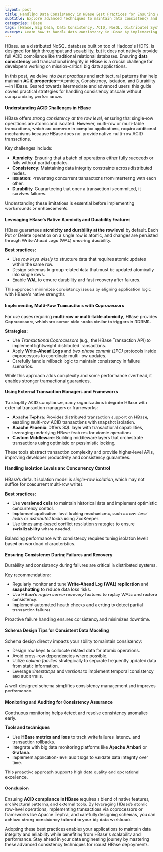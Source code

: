 ```yaml
---
layout: post
title: Handling Data Consistency in HBase Best Practices for Ensuring ACID Compliance
subtitle: Explore advanced techniques to maintain data consistency and achieve ACID compliance in HBase for robust big data applications
categories: HBase
tags: [HBase, Big Data, Data Consistency, ACID, NoSQL, Distributed Systems, Data Engineering]
excerpt: Learn how to handle data consistency in HBase by implementing best practices to ensure ACID compliance in distributed big data environments. This guide covers atomicity, consistency, isolation, and durability techniques for intermediate and advanced users.
---
```

HBase, as a distributed NoSQL database built on top of Hadoop's HDFS, is designed for high throughput and scalability, but it does not natively provide full ACID compliance like traditional relational databases. Ensuring **data consistency** and transactional integrity in HBase is a crucial challenge for developers working on mission-critical big data applications.

In this post, we delve into *best practices* and architectural patterns that help maintain **ACID properties**—Atomicity, Consistency, Isolation, and Durability—in HBase. Geared towards intermediate and advanced users, this guide covers practical strategies for handling consistency at scale without compromising performance.

#### Understanding ACID Challenges in HBase

HBase offers *strong consistency at the row level*, ensuring that single-row operations are atomic and isolated. However, multi-row or multi-table transactions, which are common in complex applications, require additional mechanisms because HBase does not provide native multi-row ACID transactions.

Key challenges include:

- **Atomicity**: Ensuring that a batch of operations either fully succeeds or fails without partial updates.
- **Consistency**: Maintaining data integrity constraints across distributed nodes.
- **Isolation**: Preventing concurrent transactions from interfering with each other.
- **Durability**: Guaranteeing that once a transaction is committed, it survives failures.

Understanding these limitations is essential before implementing workarounds or enhancements.

#### Leveraging HBase’s Native Atomicity and Durability Features

HBase guarantees **atomicity and durability at the row level** by default. Each Put or Delete operation on a single row is atomic, and changes are persisted through Write-Ahead Logs (WAL) ensuring durability.

**Best practices:**

- Use *row keys wisely* to structure data that requires atomic updates within the same row.
- Design schemas to group related data that must be updated atomically into single rows.
- Enable **WAL** to ensure durability and fast recovery after failures.
  
This approach minimizes consistency issues by aligning application logic with HBase's native strengths.

#### Implementing Multi-Row Transactions with Coprocessors

For use cases requiring **multi-row or multi-table atomicity**, HBase provides Coprocessors, which are server-side hooks similar to triggers in RDBMS.

**Strategies:**

- Use *Transactional Coprocessors* (e.g., the HBase Transaction API) to implement lightweight distributed transactions.
- Apply **Write-Ahead Logs** and *two-phase commit (2PC)* protocols inside coprocessors to coordinate multi-row updates.
- Carefully handle rollback logic to maintain consistency in failure scenarios.

While this approach adds complexity and some performance overhead, it enables stronger transactional guarantees.

#### Using External Transaction Managers and Frameworks

To simplify ACID compliance, many organizations integrate HBase with external transaction managers or frameworks:

- **Apache Tephra**: Provides distributed transaction support on HBase, enabling multi-row ACID transactions with snapshot isolation.
- **Apache Phoenix**: Offers SQL layer with transactional capabilities, leveraging underlying HBase features for atomic operations.
- **Custom Middleware**: Building middleware layers that orchestrate transactions using optimistic or pessimistic locking.

These tools abstract transaction complexity and provide higher-level APIs, improving developer productivity and consistency guarantees.

#### Handling Isolation Levels and Concurrency Control

HBase’s default isolation model is *single-row isolation*, which may not suffice for concurrent multi-row writes.

**Best practices:**

- Use **versioned cells** to maintain historical data and implement optimistic concurrency control.
- Implement application-level locking mechanisms, such as *row-level locks* or *distributed locks* using ZooKeeper.
- Use timestamp-based conflict resolution strategies to ensure **serializability** where needed.

Balancing performance with consistency requires tuning isolation levels based on workload characteristics.

#### Ensuring Consistency During Failures and Recovery

Durability and consistency during failures are critical in distributed systems.

Key recommendations:

- Regularly monitor and tune **Write-Ahead Log (WAL) replication** and **snapshotting** to reduce data loss risks.
- Use HBase’s *region server recovery* features to replay WALs and restore consistency.
- Implement automated health checks and alerting to detect partial transaction failures.

Proactive failure handling ensures consistency and minimizes downtime.

#### Schema Design Tips for Consistent Data Modeling

Schema design directly impacts your ability to maintain consistency:

- Design row keys to collocate related data for atomic operations.
- Avoid cross-row dependencies where possible.
- Utilize *column families* strategically to separate frequently updated data from static information.
- Leverage *timestamps* and *versions* to implement temporal consistency and audit trails.

A well-designed schema simplifies consistency management and improves performance.

#### Monitoring and Auditing for Consistency Assurance

Continuous monitoring helps detect and resolve consistency anomalies early.

**Tools and techniques:**

- Use **HBase metrics and logs** to track write failures, latency, and transaction rollbacks.
- Integrate with big data monitoring platforms like **Apache Ambari** or **Grafana**.
- Implement application-level audit logs to validate data integrity over time.

This proactive approach supports high data quality and operational excellence.

#### Conclusion

Ensuring **ACID compliance in HBase** requires a blend of native features, architectural patterns, and external tools. By leveraging HBase’s atomic row-level operations, implementing transactions via coprocessors or frameworks like Apache Tephra, and carefully designing schemas, you can achieve strong consistency tailored to your big data workloads.

Adopting these best practices enables your applications to maintain data integrity and reliability while benefiting from HBase's scalability and performance. Stay ahead in your data engineering journey by mastering these advanced consistency techniques for robust HBase deployments.

